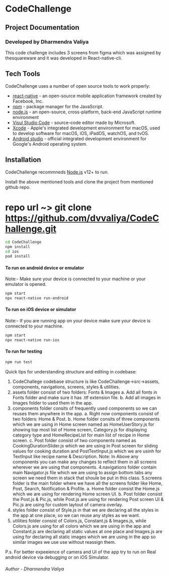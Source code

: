 # CodeChallenge
## Project Documentation

### Developed by Dharmendra Valiya

This code challenge includes 3 screens from figma which was assigned by thesquareware and it was developed in React-native-cli.

## Tech Tools

CodeChallenge uses a number of open source tools to work properly:

- [react-native] - an open-source mobile application framework created by Facebook, Inc.
- [npm] - package manager for the JavaScript.
- [node.js] - an open-source, cross-platform, back-end JavaScript runtime environment
- [Visul Studio Code] - source-code editor made by Microsoft.
- [Xcode] - Apple's integrated development environment for macOS, used to develop software for macOS, iOS, iPadOS, watchOS, and tvOS.
- [Android studio] - official integrated development environment for Google's Android operating system.

## Installation

CodeChallenge recommneds [Node.js](https://nodejs.org/) v12+ to run.

Install the above mentioned tools and clone the project from mentioned github repo.
# repo url ~> git clone https://github.com/dvvaliya/CodeChallenge.git

```sh
cd CodeChallenge
npm install
cd ios
pod install
```

#### To run on android device or emulator
Note:- Make sure your device is connected to your machine or your emulator is opened.

```sh
npm start
npx react-native run-android
```

#### To run on iOS device or simulator
Note:- If you are running app on your device make sure your device is connected to your machine.

```sh
npm start
npx react-native run-ios
```

#### To run for testing
```sh
npm run test
```

Quick tips for understanding structure and editing in codebase:
1. CodeChallege codebase structure is like CodeChallenge->src->assets, components, navigations, screens, styles & utilities.
2. assets folder consist of two folders: Fonts & Images 
a. Add all fonts in Fonts folder and make sure it has .ttf extension file.
b. Add all images in Images folder to used them in the app.
3. components folder consits of frequently used components so we can reuses them anywhere in the app.
a. Right now components consist of two folders: Home & Post.
b. Home folder consits of three components which we are using in Home screen named as HomeUserStory.js for showing top most list of Home screen, Category.js for displaying category type and HomeRecipeList for main list of recipe in Home screen.
c. Post folder consist of two components named as CookingDurationSlider.js which we are using in Post screen for sliding values for cooking duration and PostTextInput.js which we are usinh for TextInput like recipe name & Description.
Note: In Above any components you can make any changes to reflect them in all screens wherever we are using that components.
4.navigations folder contain main Navigator.js file which we are using to assign bottom tabs any screen we need them in stack that shoule be put in this class.
5.screens folder is the main folder where we have all the screens folder like Home, Post, Search, Notification & Profile.
a. Home folder consist the Home.js which we are using for rendering Home screen UI.
b. Post folder consist the Post.js & Pic.js, while Post.js are using for rendering Post screen UI & Pic.js are using for custom laytout of camera overlay.
6. styles folder consist of Style.js in that we are declaring all the styles in the app at one place, so we can reuse any styles as we want.
7. utilities folder consist of Colors.js, Constant.js & Images.js, while Colors.js are using for all colors which we are using in the app and Constant.js are declaring all static values at one place and Images.js are using for declaring all static images which we are using in the app so similar images we use use without reassign them.

P.s. For better expeeience of camera and UI of the app try to run on Real android device via debugging or on iOS Simulator.

###### Author - Dharmendra Valiya

[//]: # (These are reference links used in the body of this note and get stripped out when the markdown processor does its job. There is no need to format nicely because it shouldn't be seen. Thanks SO - http://stackoverflow.com/questions/4823468/store-comments-in-markdown-syntax)

   [dill]: <git clone https://github.com/dvvaliya/CodeChallenge.git>
   [git-repo-url]: <git clone https://github.com/dvvaliya/CodeChallenge.git>
   [Android studio]: <https://developer.android.com/studio>
   [npm]: <https://www.npmjs.com/>
   [Visul Studio Code]: <https://code.visualstudio.com/download>
   [node.js]: <http://nodejs.org>
   [Xcode]: <https://developer.apple.com/xcode/>
   [react-native]: <https://reactnative.dev/>
 
